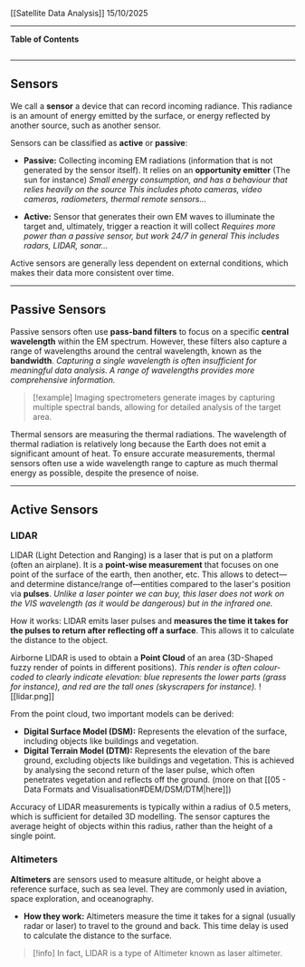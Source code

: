 [[Satellite Data Analysis]]
15/10/2025
****
**Table of Contents**
```table-of-contents
```

****
## Sensors

We call a **sensor** a device that can record incoming radiance. This radiance is an amount of energy emitted by the surface, or energy reflected by another source, such as another sensor.

Sensors can be classified as **active** or **passive**:
- **Passive:** Collecting incoming EM radiations (information that is not generated by the sensor itself). It relies on an **opportunity emitter** (The sun for instance)
	*Small energy consumption, and has a behaviour that relies heavily on the source
	This includes photo cameras, video cameras, radiometers, thermal remote sensors...*

- **Active:** Sensor that generates their own EM waves to illuminate the target and, ultimately, trigger a reaction it will collect
	*Requires more power than a passive sensor, but work 24/7 in general
	This includes radars, LIDAR, sonar...*

Active sensors are generally less dependent on external conditions, which makes their data more consistent over time.


****
## Passive Sensors

Passive sensors often use **pass-band filters** to focus on a specific **central wavelength** within the EM spectrum. However, these filters also capture a range of wavelengths around the central wavelength, known as the **bandwidth**.
*Capturing a single wavelength is often insufficient for meaningful data analysis. A range of wavelengths provides more comprehensive information.*    

> [!example]
> Imaging spectrometers generate images by capturing multiple spectral bands, allowing for detailed analysis of the target area.

Thermal sensors are measuring the thermal radiations. 
The wavelength of thermal radiation is relatively long because the Earth does not emit a significant amount of heat. To ensure accurate measurements, thermal sensors often use a wide wavelength range to capture as much thermal energy as possible, despite the presence of noise.


****
## Active Sensors

### LIDAR

LIDAR (Light Detection and Ranging) is a laser that is put on a platform (often an airplane).
It is a **point-wise measurement** that focuses on one point of the surface of the earth, then another, etc.
This allows to detect—and determine distance/range of—entities compared to the laser's position via **pulses**.
	*Unlike a laser pointer we can buy, this laser does not work on the VIS wavelength (as it would be dangerous) but in the infrared one.*

How it works: LIDAR emits laser pulses and **measures the time it takes for the pulses to return after reflecting off a surface**. This allows it to calculate the distance to the object.

Airborne LIDAR is used to obtain a **Point Cloud** of an area (3D-Shaped fuzzy render of points in different positions). 
	*This render is often colour-coded to clearly indicate elevation: blue represents the lower parts (grass for instance), and red are the tall ones (skyscrapers for instance).*
![[lidar.png]]

From the point cloud, two important models can be derived:
- **Digital Surface Model (DSM):** Represents the elevation of the surface, including objects like buildings and vegetation.
- **Digital Terrain Model (DTM):** Represents the elevation of the bare ground, excluding objects like buildings and vegetation. This is achieved by analysing the second return of the laser pulse, which often penetrates vegetation and reflects off the ground.
(more on that [[05 - Data Formats and Visualisation#DEM/DSM/DTM|here]])

Accuracy of LIDAR measurements is typically within a radius of 0.5 meters, which is sufficient for detailed 3D modelling. The sensor captures the average height of objects within this radius, rather than the height of a single point.

### Altimeters

**Altimeters** are sensors used to measure altitude, or height above a reference surface, such as sea level. They are commonly used in aviation, space exploration, and oceanography.
- **How they work:** Altimeters measure the time it takes for a signal (usually radar or laser) to travel to the ground and back. This time delay is used to calculate the distance to the surface.

> [!info]
> In fact, LIDAR is a type of Altimeter known as laser altimeter.
